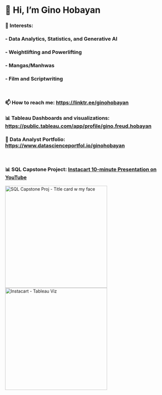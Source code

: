 # 👋 Hi, I’m Gino Hobayan

### 👀 Interests:
###  - **Data Analytics, Statistics, and Generative AI**
###  - **Weightlifting and Powerlifting**
###  - **Mangas/Manhwas**
###  - **Film and Scriptwriting**

<br>

### 📫 How to reach me: https://linktr.ee/ginohobayan

### 📊 Tableau Dashboards and visualizations: https://public.tableau.com/app/profile/gino.freud.hobayan

### 💼 Data Analyst Portfolio: https://www.datascienceportfol.io/ginohobayan

<br>

### 📊 SQL Capstone Project: [Instacart 10-minute Presentation on YouTube](https://youtu.be/DYzXV9tT7Ys?si=LA3mt1gthwDurzIW)

<img width="330" alt="SQL Capstone Proj - Title card w my face" src="https://github.com/Gino-Freud-Hobayan/Gino-Freud-Hobayan/assets/117270964/649f1637-2b43-4bb9-8075-b70687fee144">

<img width="330" alt="Instacart - Tableau Viz" src="https://github.com/Gino-Freud-Hobayan/Gino-Freud-Hobayan/assets/117270964/a2664240-cbf0-459d-b969-a11a7f952a5a">



<!---
Gino-Freud-Hobayan/Gino-Freud-Hobayan is a ✨ special ✨ repository because its `README.md` (this file) appears on your GitHub profile.
You can click the Preview link to take a look at your changes.
--->
